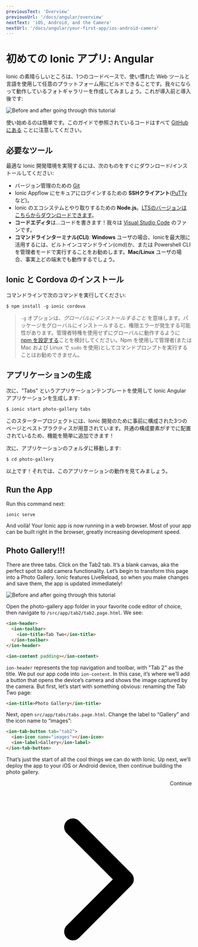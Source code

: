 ```yaml
---
previousText: 'Overview'
previousUrl: '/docs/angular/overview'
nextText: 'iOS, Android, and the Camera'
nextUrl: '/docs/angular/your-first-app/ios-android-camera'
---
```


# 初めての Ionic アプリ: Angular

Ionic の素晴らしいところは、1つのコードベースで、使い慣れた Web ツールと言語を使用して任意のプラットフォーム用にビルドできることです。我々にならって動作しているフォトギャラリーを作成してみましょう。これが導入前と導入後です:

![Before and after going through this tutorial](/docs/assets/img/guides/first-app-v3/gallery-combined.png)

使い始めるのは簡単です。このガイドで参照されているコードはすべて [GitHubにある](https://github.com/ionic-team/photo-gallery-tutorial-ionic4/) ことに注意してください。

## 必要なツール
最適な Ionic 開発環境を実現するには、次のものをすぐにダウンロード/インストールしてください:
* バージョン管理のための [Git](https://git-scm.com/downloads)
* Ionic Appflow にセキュアにログインするための <strong>SSHクライアント</strong>([PuTTy](https://www.putty.org/) など)。
* Ionic のエコシステムとやり取りするための <strong>Node.js</strong>。[LTSのバージョンはこちらからダウンロードできます](https://nodejs.org/ja/)。
* <strong>コードエディタ</strong>は...コードを書きます！我々は [Visual Studio Code](https://code.visualstudio.com/) のファンです。
* <strong>コマンドラインターミナル(CLI)</strong>: <strong>Windows</strong> ユーザの場合、Ionicを最大限に活用するには、ビルトインコマンドライン(cmd)か、または Powershell CLI を管理者モードで実行することをお勧めします。<strong>Mac/Linux</strong> ユーザの場合、事実上どの端末でも動作するでしょう。

## Ionic と Cordova のインストール
コマンドラインで次のコマンドを実行してください:

```shell
$ npm install -g ionic cordova
```

> `-g` オプションは、_グローバルにインストールすること_ を意味します。パッケージをグローバルにインストールすると、権限エラーが発生する可能性があります。管理者特権を使用せずにグローバルに動作するように [npm を設定する](https://docs.npmjs.com/resolving-eacces-permissions-errors-when-installing-packages-globally)ことを検討してください。Npm を使用して管理者(または Mac および Linux で `sudo` を使用)としてコマンドプロンプトを実行することはお勧めできません。

## アプリケーションの生成
次に、"Tabs" というアプリケーションテンプレートを使用して Ionic Angular アプリケーションを生成します:

```shell
$ ionic start photo-gallery tabs
```

このスタータープロジェクトには、Ionic 開発のために事前に構成された3つのページとベストプラクティスが用意されています。共通の構成要素がすでに配置されているため、機能を簡単に追加できます！

次に、アプリケーションのフォルダに移動します:

```shell
$ cd photo-gallery
```

以上です！それでは、このアプリケーションの動作を見てみましょう。

## Run the App
Run this command next:

```shell
ionic serve
```

And voilà! Your Ionic app is now running in a web browser. Most of your app can be built right in the browser, greatly increasing development speed.

## Photo Gallery!!!
There are three tabs. Click on the Tab2 tab. It’s a blank canvas, aka the perfect spot to add camera functionality. Let’s begin to transform this page into a Photo Gallery. Ionic features LiveReload, so when you make changes and save them, the app is updated immediately!

![Before and after going through this tutorial](/docs/assets/img/guides/first-app-v3/email-photogallery.gif)

Open the photo-gallery app folder in your favorite code editor of choice, then navigate to `/src/app/tab2/tab2.page.html`. We see:

```html
<ion-header>
  <ion-toolbar>
    <ion-title>Tab Two</ion-title>
  </ion-toolbar>
</ion-header>

<ion-content padding></ion-content>
```

`ion-header` represents the top navigation and toolbar, with "Tab 2" as the title. We put our app code into `ion-content`. In this case, it’s where we’ll add a button that opens the device’s camera and shows the image captured by the camera. But first, let’s start with something obvious: renaming the Tab Two page:

```html
<ion-title>Photo Gallery</ion-title>
```

Next, open `src/app/tabs/tabs.page.html`. Change the label to “Gallery” and the icon name to “images”:

```html
<ion-tab-button tab="tab2">
  <ion-icon name="images"></ion-icon>
  <ion-label>Gallery</ion-label>
</ion-tab-button>
```

That’s just the start of all the cool things we can do with Ionic. Up next, we’ll deploy the app to your iOS or Android device, then continue building the photo gallery.

<div style="text-align:right;">
  <docs-button href="/docs/angular/your-first-app/ios-android-camera">Continue <svg viewBox="0 0 512 512"><path d="M294.1 256L167 129c-9.4-9.4-9.4-24.6 0-33.9s24.6-9.3 34 0L345 239c9.1 9.1 9.3 23.7.7 33.1L201.1 417c-4.7 4.7-10.9 7-17 7s-12.3-2.3-17-7c-9.4-9.4-9.4-24.6 0-33.9l127-127.1z"></path></svg></docs-button>
</div>